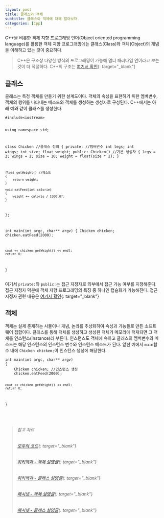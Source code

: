 ```yaml
---
layout: post
title: 클래스와 객체
subtitle: 클래스와 객체에 대해 알아보자.
categories: [Cpp]
---
```


C++을 비롯한 객체 지향 프로그래밍 언어(Object oriented programming language)를 활용한 객체 지향 프로그래밍에는 클래스(Class)와 객체(Object)의 개념을 이해하고 있는 것이 중요하다.
> C++은 구조상 다양한 방식의 프로그래밍이 가능해 멀티 패러다임 언어라고 보는 것이 더 적절하다. C++의 구조는 [여기서 확인](https://h0kyun.github.io/cpp/2022/03/31/cppbase.html){: target="_blank"}

<h2 class="section-heading">클래스</h2>
클래스는 특정 객체를 만들기 위한 설계도이다. 객체의 속성을 표현하기 위한 멤버변수, 객체의 행위를 나타내는 메소드와 객체를 생성하는 생성자로 구성된다. C++에서는 아래 예와 같이 클래스를 생성한다.
<pre><code class="cpp">#include&lt;iostream&gt;

using namespace std;

class Chicken //클래스 정의
{
private:
	//멤버변수
    int legs;
    int wings;
    int size;
    float weight;
public:
    Chicken() //기본 생성자
    {
    	legs = 2;
    	wings = 2;
        size = 10;
        weight = float(size * 2);
    }

    float getWeight() //메소드
    {
    	return weight;
    }

    void eatFeed(int calorie)
    {
        weight += calorie / 1000.0f;
    }
};

int main(int argc, char** argv)
{
    Chicken chicken;
    chicken.eatFeed(2000);

    cout << chicken.getWeight() << endl;
    return 0;
}</code></pre>
여기서 <code>private:</code>와 <code>public:</code>는 접근 지정자로 외부에서 접근 가능 여부를 지정해준다. 접근 지정자 덕분에 객체 지향 프로그래밍의 특징 중 하나인 캡슐화가 가능해진다. 접근 지정자 관련 내용은 [여기서 확인](https://h0kyun.github.io/cpp/2022/06/11/accesscontrol.html){: target="_blank"}

<h2 class="section-heading">객체</h2>
객체는 실제 존재하는 사물이나 개념, 논리를 추상화하여 속성과 기능들로 만든 소프트웨어 집합이다. 클래스를 통해 객체를 생성하고 생성된 객체가 메모리에 적재되면 그 객체를 인스턴스(Instance)라 부른다. 인스턴스도 객체에 속하고 클래스의 멤버변수와 메소드는 해당 인스턴스의 인스턴스 변수와 인스턴스 메소드가 된다. 앞선 예에서 <code>main</code>함수 내에 <code>Chicken chicken;</code>이 인스턴스 생성에 해당한다.
<pre><code calss="cpp">int main(int argc, char** argv)
{
    Chicken chicken; //인스턴스 생성
    chicken.eatFeed(2000);

    cout << chicken.getWeight() << endl;
    return 0;
}</code></pre>
<br>
>###### 참고 자료
>###### [모두의 코드](https://modoocode.com/172){: target="_blank"}
>###### [위키백과 - 객체 설명글](https://ko.wikipedia.org/wiki/%EA%B0%9D%EC%B2%B4_(%EC%BB%B4%ED%93%A8%ED%84%B0_%EA%B3%BC%ED%95%99)){: target="_blank"}
>###### [위키백과 - 클래스 설명글](https://ko.wikipedia.org/wiki/%ED%81%B4%EB%9E%98%EC%8A%A4_(%EC%BB%B4%ED%93%A8%ED%84%B0_%ED%94%84%EB%A1%9C%EA%B7%B8%EB%9E%98%EB%B0%8D)){: target="_blank"}
>###### [해시넷 - 객체 설명글](http://wiki.hash.kr/index.php/%EA%B0%9D%EC%B2%B4){: target="_blank"}
>###### [해시넷 - 클래스 설명글](http://wiki.hash.kr/index.php/%ED%81%B4%EB%9E%98%EC%8A%A4){: target="_blank"}